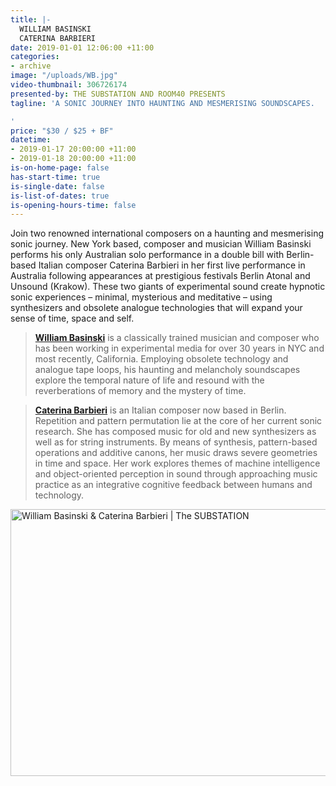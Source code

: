 ```yaml
---
title: |-
  WILLIAM BASINSKI 
  CATERINA BARBIERI
date: 2019-01-01 12:06:00 +11:00
categories:
- archive
image: "/uploads/WB.jpg"
video-thumbnail: 306726174
presented-by: THE SUBSTATION AND ROOM40 PRESENTS
tagline: 'A SONIC JOURNEY INTO HAUNTING AND MESMERISING SOUNDSCAPES.

'
price: "$30 / $25 + BF"
datetime:
- 2019-01-17 20:00:00 +11:00
- 2019-01-18 20:00:00 +11:00
is-on-home-page: false
has-start-time: true
is-single-date: false
is-list-of-dates: true
is-opening-hours-time: false
---
```


Join two renowned international composers on a haunting and mesmerising sonic journey. New York based, composer and musician William Basinski performs his only Australian solo performance in a double bill with Berlin-based Italian composer Caterina Barbieri in her first live performance in Australia following appearances at prestigious festivals Berlin Atonal and Unsound (Krakow). These two giants of experimental sound create hypnotic sonic experiences – minimal, mysterious and meditative – using synthesizers and obsolete analogue technologies that will expand your sense of time, space and self.


> **[William Basinski](https://www.youtube.com/watch?v=uzcHdxTj00I)** is a classically trained musician and composer who has been working in experimental media for over 30 years in NYC and most recently, California. Employing obsolete technology and analogue tape loops, his haunting and melancholy soundscapes explore the temporal nature of life and resound with the reverberations of memory and the mystery of time.

> **[Caterina Barbieri](https://www.youtube.com/watch?v=x4aH1HGzCUc)** is an Italian composer now based in Berlin. Repetition and pattern permutation lie at the core of her current sonic research. She has composed music for old and new synthesizers as well as for string instruments. By means of synthesis, pattern-based operations and additive canons, her music draws severe geometries in time and space. Her work explores themes of machine intelligence and object-oriented perception in sound through approaching music practice as an integrative cognitive feedback between humans and technology. 

<a data-flickr-embed="true"  href="https://www.flickr.com/photos/183222941@N05/albums/72157710169599542" title="William Basinski &amp; Caterina Barbieri | The SUBSTATION"><img src="https://live.staticflickr.com/65535/48484880236_4c94381199_z.jpg" width="640" height="427" alt="William Basinski &amp; Caterina Barbieri | The SUBSTATION"></a><script async src="//embedr.flickr.com/assets/client-code.js" charset="utf-8"></script>